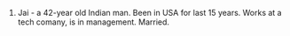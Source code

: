 1. Jai - a 42-year old Indian man. Been in USA for last 15 years. Works at a tech comany, is in management. Married.